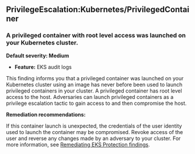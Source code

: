 PrivilegeEscalation:Kubernetes/PrivilegedContainer
--------------------------------------------------

### A privileged container with root level access was launched on your Kubernetes cluster.

**Default severity: Medium**

* **Feature:** EKS audit logs

This finding informs you that a privileged container was launched on your Kubernetes cluster using an image has never before been used to launch privileged containers in your cluster. A privileged container has root level access to the host. Adversaries can launch privileged containers as a privilege escalation tactic to gain access to and then compromise the host.

**Remediation recommendations:**

If this container launch is unexpected, the credentials of the user identity used to launch the container may be compromised. Revoke access of the user and reverse any changes made by an adversary to your cluster. For more information, see [Remediating EKS Protection findings](https://docs.aws.amazon.com/guardduty/latest/ug/guardduty-remediate-kubernetes.html).